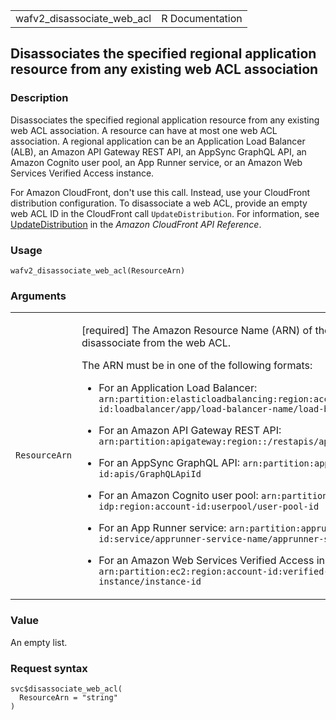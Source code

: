 <table style="width: 100%;">
<tbody>
<tr class="odd">
<td>wafv2_disassociate_web_acl</td>
<td style="text-align: right;">R Documentation</td>
</tr>
</tbody>
</table>

## Disassociates the specified regional application resource from any existing web ACL association

### Description

Disassociates the specified regional application resource from any
existing web ACL association. A resource can have at most one web ACL
association. A regional application can be an Application Load Balancer
(ALB), an Amazon API Gateway REST API, an AppSync GraphQL API, an Amazon
Cognito user pool, an App Runner service, or an Amazon Web Services
Verified Access instance.

For Amazon CloudFront, don't use this call. Instead, use your CloudFront
distribution configuration. To disassociate a web ACL, provide an empty
web ACL ID in the CloudFront call `UpdateDistribution`. For information,
see
[UpdateDistribution](https://docs.aws.amazon.com/cloudfront/latest/APIReference/API_UpdateDistribution.html)
in the *Amazon CloudFront API Reference*.

### Usage

    wafv2_disassociate_web_acl(ResourceArn)

### Arguments

<table>
<colgroup>
<col style="width: 35%" />
<col style="width: 65%" />
</colgroup>
<tbody>
<tr class="odd">
<td><code
id="wafv2_disassociate_web_acl_:_ResourceArn">ResourceArn</code></td>
<td><p>[required] The Amazon Resource Name (ARN) of the resource to
disassociate from the web ACL.</p>
<p>The ARN must be in one of the following formats:</p>
<ul>
<li><p>For an Application Load Balancer:
<code>arn:partition:elasticloadbalancing:region:account-id:loadbalancer/app/load-balancer-name/load-balancer-id </code></p></li>
<li><p>For an Amazon API Gateway REST API: <code
style="white-space: pre;">⁠arn:partition:apigateway:region::/restapis/api-id/stages/stage-name ⁠</code></p></li>
<li><p>For an AppSync GraphQL API:
<code>arn:partition:appsync:region:account-id:apis/GraphQLApiId </code></p></li>
<li><p>For an Amazon Cognito user pool:
<code>arn:partition:cognito-idp:region:account-id:userpool/user-pool-id </code></p></li>
<li><p>For an App Runner service:
<code>arn:partition:apprunner:region:account-id:service/apprunner-service-name/apprunner-service-id </code></p></li>
<li><p>For an Amazon Web Services Verified Access instance:
<code>arn:partition:ec2:region:account-id:verified-access-instance/instance-id </code></p></li>
</ul></td>
</tr>
</tbody>
</table>

### Value

An empty list.

### Request syntax

    svc$disassociate_web_acl(
      ResourceArn = "string"
    )
